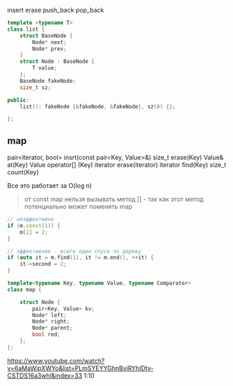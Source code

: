  insert
erase
push_back
pop_back

```C++
template <typename T>
class list {
	struct BaseNode {
		Node* next;
		Node* prev;
	}
	struct Node : BaseNode {
		T value;
	};
	BaseNode fakeNode;
	size_t sz;

public:
	list(): fakeNode {&fakeNode, &fakeNode}, sz(0) {};

};
```

## map

pair<iterator, bool> insrt(const pair<Key, Value>&)
size_t erase(Key)
Value& at(Key)
Value operator[] (Key)
iterator erase(iterator)
iterator find(Key)
size_t count(Key)

Все это работает за O(log n)

> от const map нельзя вызывать метод  [] - так как этот метод потенциально может поменять map


```C++
// неэффективно
if (m.const(1)) {
	m[1] = 2;
}

// эффективнее - всего один спуск по дереву
if (auto it = m.find(1), it != m.end(), ++it) {
	it->second = 2;
}
```

```C++
template<typename Key, typename Value, typename Comparator>
class map {

	struct Node {
		pair<Key, Value> kv;
		Node* left;
		Node* right;
		Node* parent;
		bool red;
	}; 
};
```

https://www.youtube.com/watch?v=6aMaWipXWYo&list=PLmSYEYYGhnBviRYhIDty-CSTDS16a3whl&index=33
1:10